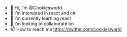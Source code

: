 - 👋 Hi, I’m @Cookiesworld
- 👀 I’m interested in react and c#
- 🌱 I’m currently learning react
- 💞️ I’m looking to collaborate on 
- 📫 How to reach me https://twitter.com/cookiesworld

<!---
Cookiesworld/Cookiesworld is a ✨ special ✨ repository because its `README.md` (this file) appears on your GitHub profile.
You can click the Preview link to take a look at your changes.
--->
